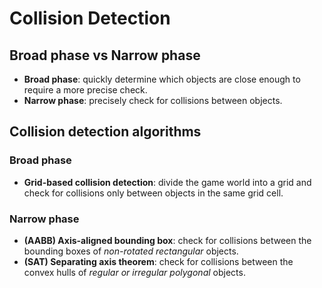 # Collision Detection

## **Broad phase** vs **Narrow phase**
- **Broad phase**: quickly determine which objects are close enough to require a more precise check.
- **Narrow phase**: precisely check for collisions between objects.

## **Collision detection algorithms**

### Broad phase
- **Grid-based collision detection**: divide the game world into a grid and check for collisions only between objects in the same grid cell.

### Narrow phase
- **(AABB) Axis-aligned bounding box**: check for collisions between the bounding boxes of *non-rotated rectangular* objects.
- **(SAT) Separating axis theorem**: check for collisions between the convex hulls of *regular or irregular polygonal* objects.